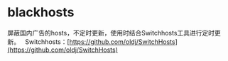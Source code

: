 # blackhosts
屏蔽国内广告的hosts，不定时更新，使用时结合Switchhosts工具进行定时更新。  
Switchhosts：[https://github.com/oldj/SwitchHosts](https://github.com/oldj/SwitchHosts)
